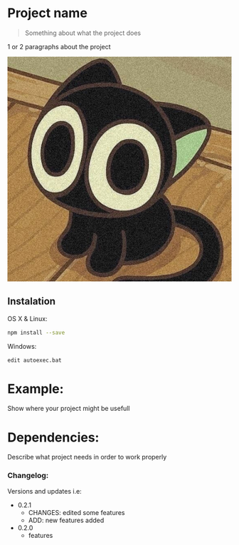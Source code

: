 # Project name
> Something about what the project does

1 or 2 paragraphs about the project

![](Luo.jpg "An image/screenshot of the project")

## Instalation

OS X & Linux:

```sh
npm install --save
```

Windows:
```sh
edit autoexec.bat
```

# Example:

Show where your project might be usefull

# Dependencies:

Describe what project needs in order to work properly

### Changelog:

Versions and updates
i.e:

* 0.2.1
    * CHANGES: edited some features
    * ADD: new features added
* 0.2.0
    * features